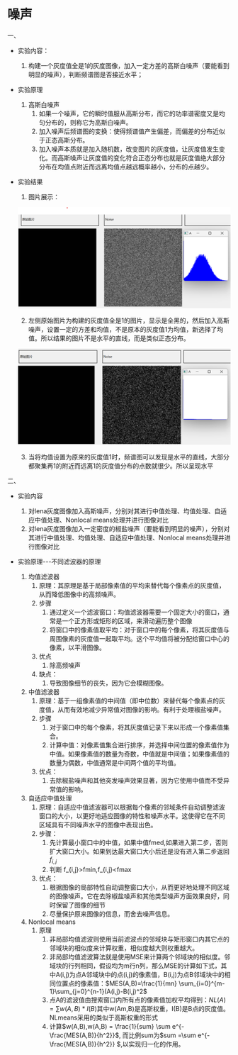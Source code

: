 # 噪声
一、
* 实验内容：
    1. 构建一个灰度值全是1的灰度图像，加入一定方差的高斯白噪声（要能看到明显的噪声），判断频谱图是否接近水平；
* 实验原理
    1. 高斯白噪声
       1. 如果一个噪声，它的瞬时值服从高斯分布，而它的功率谱密度又是均匀分布的，则称它为高斯白噪声。
       2. 加入噪声后频谱图的变换：使得频谱值产生偏差，而偏差的分布近似于正态高斯分布。
       3. 加入噪声本质就是加入随机数，改变图片的灰度值，让灰度值发生变化。而高斯噪声让灰度值的变化符合正态分布也就是灰度值绝大部分分布在均值点附近而远离均值点越远概率越小，分布的点越少。
* 实验结果
    1. 图片展示：
   
    ![](./photo/2023-10-23173155.png)

    2. 左侧原始图片为构建的灰度值全是1的图片，显示是全黑的，然后加入高斯噪声，设置一定的方差和均值，不是原本的灰度值1为均值，新选择了均值。所以结果的图片不是水平的直线，而是类似正态分布。

    ![](./photo/Noise_u_1.png)

     3. 当将均值设置为原来的灰度值1时，频谱图可以发现是水平的直线，大部分都聚集再1的附近而远离1的灰度值分布的点数就很少。所以呈现水平
 

二、
* 实验内容
    1. 对lena灰度图像加入高斯噪声，分别对其进行中值处理、均值处理、自适应中值处理、Nonlocal means处理并进行图像对比
    2. 对lena灰度图像加入一定密度的椒盐噪声（要能看到明显的噪声），分别对其进行中值处理、均值处理、自适应中值处理、Nonlocal  means处理并进行图像对比

* 实验原理---不同滤波器的原理
    1. 均值滤波器
       1. 原理：其原理是基于局部像素值的平均来替代每个像素点的灰度值，从而降低图像中的高频噪声。
       2. 步骤
          1. 通过定义一个滤波窗口：均值滤波器需要一个固定大小的窗口，通常是一个正方形或矩形的区域，来滑动遍历整个图像
          2. 将窗口中的像素值取平均：对于窗口中的每个像素，将其灰度值与周围像素的灰度值一起取平均。这个平均值将被分配给窗口中心的像素，以平滑图像。
       3. 优点
          1. 除高频噪声
       4. 缺点：
          1. 导致图像细节的丧失，因为它会模糊图像。
    2. 中值滤波器
       1. 原理：基于一组像素值的中间值（即中位数）来替代每个像素点的灰度值，从而有效地减少异常值对图像的影响。有利于处理椒盐噪声。
       2. 步骤
          1. 对于窗口中的每个像素，将其灰度值记录下来以形成一个像素值集合。
          2. 计算中值：对像素值集合进行排序，并选择中间位置的像素值作为中值。如果像素值的数量为奇数，中值就是中间值；如果像素值的数量为偶数，中值通常是中间两个值的平均值。
       3. 优点：
          1. 去除椒盐噪声和其他突发噪声效果显著，因为它使用中值而不受异常值的影响。
    3. 自适应中值处理
       1. 原理：自适应中值滤波器可以根据每个像素的邻域条件自动调整滤波窗口的大小，以更好地适应图像的特性和噪声水平。这使得它在不同区域具有不同噪声水平的图像中表现出色。
       2. 步骤：
          1. 先计算最小窗口中的中值，如果中值fmed,如果进入第二步，否则扩大窗口大小。如果到达最大窗口大小后还是没有进入第二步返回$f_{i,j}$
          2. 判断 f_{i,j}>fmin,f_{i,j}<fmax  
       3. 优点：
          1. 根据图像的局部特性自动调整窗口大小，从而更好地处理不同区域的图像噪声。它在去除椒盐噪声和其他类型噪声方面效果良好，同时保留了图像的细节
          2. 尽量保护原来图像的信息，而舍去噪声信息。   
    4. Nonlocal means
       1. 原理
          1. 非局部均值滤波则使用当前滤波点的邻域块与矩形窗口内其它点的邻域块的相似度来计算权重，相似度越大则权重越大。
          2. 非局部均值滤波算法就是使用MSE来计算两个邻域块的相似度。邻域块的行列相同，假设均为m行n列，那么MSE的计算如下式，其中A(i,j)为点A邻域块中的点(i,j)的像素值，B(i,j)为点B邻域块中的相同位置点的像素值：$MES(A,B)=\frac{1}{mn} \sum_{i=0}^{m-1}\sum_{j=0}^{n-1}(A(i,j)-B(i,j)^2$
          3. 点A的滤波值由搜索窗口内所有点的像素值加权平均得到：$NL(A)=\sum w(A,B)*I(B)$其中w(Am,B)是高斯权重，I(B)是B点的灰度值。NLmeans采用的类似于高斯权重的形式
          4. 计算$w(A,B),w(A,B) = \frac{1}{sum} \sum e^{-\frac{MES(A,B)}{h^2}}$, 而比例sum为$sum =\sum e^{-\frac{MES(A,B)}{h^2}} $,以实现归一化的作用。
